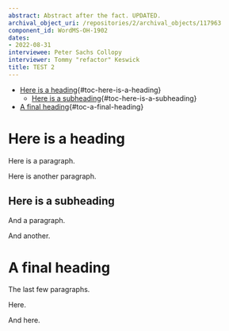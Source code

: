```yaml
---
abstract: Abstract after the fact. UPDATED.
archival_object_uri: /repositories/2/archival_objects/117963
component_id: WordMS-OH-1902
dates:
- 2022-08-31
interviewee: Peter Sachs Collopy
interviewer: Tommy "refactor" Keswick
title: TEST 2
---
```


-   [Here is a heading](#here-is-a-heading){#toc-here-is-a-heading}
    -   [Here is a
        subheading](#here-is-a-subheading){#toc-here-is-a-subheading}
-   [A final heading](#a-final-heading){#toc-a-final-heading}

# Here is a heading

Here is a paragraph.

Here is another paragraph.

## Here is a subheading

And a paragraph.

And another.

# A final heading

The last few paragraphs.

Here.

And here.
